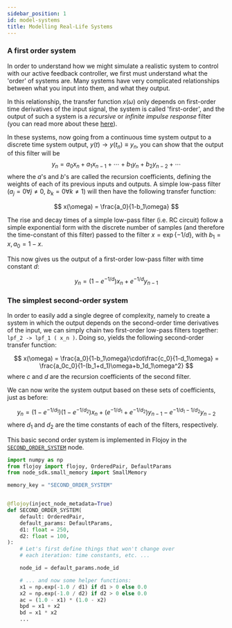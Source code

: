 ```yaml
---
sidebar_position: 1
id: model-systems
title: Modelling Real-Life Systems
---
```


### A first order system

In order to understand how we might simulate a realistic system to control with our active feedback controller, we first must understand what the 'order' of systems are. Many systems have very complicated relationships between what you input into them, and what they output. 

In this relationship, the transfer function $x(\omega)$ only depends on first-order time derivatives of the input signal, the system is called 'first-order', and the output of such a system is a *recursive* or *infinite impulse response* filter (you can read more about these [here](https://en.wikipedia.org/wiki/Infinite_impulse_response)).

In these systems, now going from a continuous time system output to a discrete time system output, $y(t)\rightarrow y(t_n)\equiv y_n$, you can show that the output of this filter will be
$$
y_n = a_0x_n + a_1x_{n-1} + \cdots + b_1y_n + b_2y_{n-2}+\cdots
$$
where the $a$'s and $b$'s are called the recursion coefficients, defining the weights of each of its previous inputs and outputs. A simple low-pass filter ($a_j=0\forall j\neq 0$, $b_k=0\forall k\neq 1$) will then have the following transfer function:

$$
x(\omega) = \frac{a_0}{1-b_1\omega}
$$

The rise and decay times of a simple low-pass filter (i.e. RC circuit) follow a simple exponential form with the discrete number of samples (and therefore the time-constant of this filter) passed to the filter $x=\exp\{-1/d\}$, with $b_1=x,a_0=1-x$.

This now gives us the output of a first-order low-pass filter with time constant $d$:

$$
y_n = (1-e^{-1/d})x_n + e^{-1/d}y_{n-1}
$$

### The simplest second-order system

In order to easily add a single degree of complexity, namely to create a system in which the output depends on the second-order time derivatives of the input, we can simply chain two first-order low-pass filters together: `lpf_2 -> lpf_1 ( x_n )`. Doing so, yields the following second-order transfer function:

$$
x(\omega) = \frac{a_0}{1-b_1\omega}\cdot\frac{c_0}{1-d_1\omega} = \frac{a_0c_0}{1-(b_1+d_1)\omega+b_1d_1\omega^2}
$$
where $c$ and $d$ are the recursion coefficients of the second filter. 

We can now write the system output based on these sets of coefficients, just as before:

$$
y_n = (1-e^{-1/d_1})(1-e^{-1/d_2})x_n + (e^{-1/d_1}+e^{-1/d_2})y_{n-1} - e^{-1/d_1 - 1/d_2}y_{n-2}
$$
where $d_1$ and $d_2$ are the time constants of each of the filters, respectively.

This basic second order system is implemented in Flojoy in the [`SECOND_ORDER_SYSTEM`](https://github.com/flojoy-io/nodes/blob/main/GENERATORS/SIMULATIONS/SECOND_ORDER_SYSTEM/SECOND_ORDER_SYSTEM.py) node.

``` python title=SECOND_ORDER_SYSTEM.py
import numpy as np
from flojoy import flojoy, OrderedPair, DefaultParams
from node_sdk.small_memory import SmallMemory

memory_key = "SECOND_ORDER_SYSTEM"


@flojoy(inject_node_metadata=True)
def SECOND_ORDER_SYSTEM(
    default: OrderedPair,
    default_params: DefaultParams,
    d1: float = 250,
    d2: float = 100,
):
    # Let's first define things that won't change over
    # each iteration: time constants, etc. ...

    node_id = default_params.node_id

    # ... and now some helper functions:
    x1 = np.exp(-1.0 / d1) if d1 > 0 else 0.0
    x2 = np.exp(-1.0 / d2) if d2 > 0 else 0.0
    ac = (1.0 - x1) * (1.0 - x2)
    bpd = x1 + x2
    bd = x1 * x2
    ...
```
